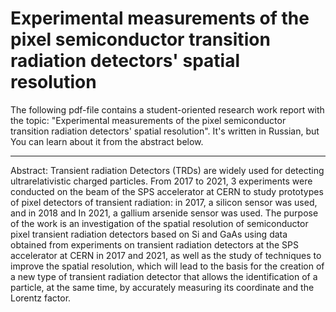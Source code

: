 # Experimental measurements of the pixel semiconductor transition radiation detectors' spatial resolution
The following pdf-file contains a student-oriented research work report with the topic: "Experimental measurements of the pixel semiconductor transition radiation detectors' spatial resolution". It's written in Russian, but You can learn about it from the abstract below.
***
Abstract:
Transient radiation Detectors (TRDs) are widely used for detecting ultrarelativistic charged particles. From 2017 to 2021, 3 experiments were conducted on the beam of the SPS accelerator at CERN to study prototypes of pixel detectors of transient radiation: in 2017, a silicon sensor was used, and in 2018 and In 2021, a gallium arsenide sensor was used. The purpose of the work is an investigation of the spatial resolution of semiconductor pixel transient radiation detectors based on Si and GaAs using data obtained from experiments on transient radiation detectors at the SPS accelerator at CERN in 2017 and 2021, as well as the study of techniques to improve the spatial resolution, which will lead to the basis for the creation of a new type of transient radiation detector that allows the identification of a particle, at the same time, by accurately measuring its coordinate and the Lorentz factor.
